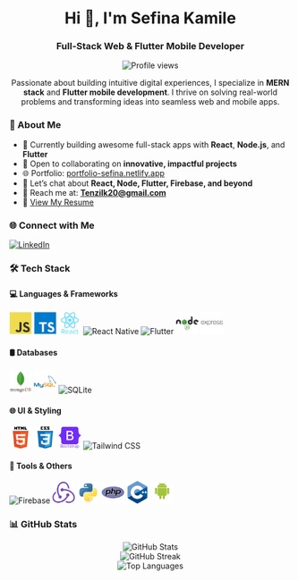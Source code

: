 <h1 align="center">Hi 👋, I'm Sefina Kamile</h1>
<h3 align="center">Full-Stack Web & Flutter Mobile Developer</h3>

<p align="center">
  <img src="https://komarev.com/ghpvc/?username=sefukamil20r&label=Profile%20views&color=0e75b6&style=flat" alt="Profile views" />
</p>

<p align="center">
  Passionate about building intuitive digital experiences, I specialize in <strong>MERN stack</strong> and <strong>Flutter mobile development</strong>. I thrive on solving real-world problems and transforming ideas into seamless web and mobile apps.
</p>

### 🚀 About Me
- 🔭 Currently building awesome full-stack apps with **React**, **Node.js**, and **Flutter**  
- 🤝 Open to collaborating on **innovative, impactful projects**  
- 🌐 Portfolio: [portfolio-sefina.netlify.app](https://portfolio-sefina.netlify.app/)  
- 💬 Let’s chat about **React, Node, Flutter, Firebase, and beyond**  
- 📧 Reach me at: **Tenzilk20@gmail.com**  
- 📄 [View My Resume](https://drive.google.com/file/d/10gbHVV0sXi9vn4N3PM3fay2-p2eHCFqK/view?usp=drive_link)  

### 🌐 Connect with Me
<p>
  <a href="https://www.linkedin.com/in/sefina-kamile/" target="_blank">
    <img src="https://raw.githubusercontent.com/rahuldkjain/github-profile-readme-generator/master/src/images/icons/Social/linked-in-alt.svg" alt="LinkedIn" width="30" />
  </a>
</p>

### 🛠️ Tech Stack

#### 💻 Languages & Frameworks
<p>
  <img src="https://raw.githubusercontent.com/devicons/devicon/master/icons/javascript/javascript-original.svg" alt="JavaScript" width="40" />
  <img src="https://raw.githubusercontent.com/devicons/devicon/master/icons/typescript/typescript-original.svg" alt="TypeScript" width="40" />
  <img src="https://raw.githubusercontent.com/devicons/devicon/master/icons/react/react-original-wordmark.svg" alt="React" width="40" />
  <img src="https://reactnative.dev/img/header_logo.svg" alt="React Native" width="40" />
  <img src="https://www.vectorlogo.zone/logos/flutterio/flutterio-icon.svg" alt="Flutter" width="40" />
  <img src="https://raw.githubusercontent.com/devicons/devicon/master/icons/nodejs/nodejs-original-wordmark.svg" alt="Node.js" width="40" />
  <img src="https://raw.githubusercontent.com/devicons/devicon/master/icons/express/express-original-wordmark.svg" alt="Express" width="40" />
</p>

#### 🛢️ Databases
<p>
  <img src="https://raw.githubusercontent.com/devicons/devicon/master/icons/mongodb/mongodb-original-wordmark.svg" alt="MongoDB" width="40" />
  <img src="https://raw.githubusercontent.com/devicons/devicon/master/icons/mysql/mysql-original-wordmark.svg" alt="MySQL" width="40" />
  <img src="https://www.vectorlogo.zone/logos/sqlite/sqlite-icon.svg" alt="SQLite" width="40" />
</p>

#### 🌐 UI & Styling
<p>
  <img src="https://raw.githubusercontent.com/devicons/devicon/master/icons/html5/html5-original-wordmark.svg" alt="HTML5" width="40" />
  <img src="https://raw.githubusercontent.com/devicons/devicon/master/icons/css3/css3-original-wordmark.svg" alt="CSS3" width="40" />
  <img src="https://raw.githubusercontent.com/devicons/devicon/master/icons/bootstrap/bootstrap-plain-wordmark.svg" alt="Bootstrap" width="40" />
  <img src="https://www.vectorlogo.zone/logos/tailwindcss/tailwindcss-icon.svg" alt="Tailwind CSS" width="40" />
</p>

#### 🔧 Tools & Others
<p>
  <img src="https://www.vectorlogo.zone/logos/firebase/firebase-icon.svg" alt="Firebase" width="40" />
  <img src="https://raw.githubusercontent.com/devicons/devicon/master/icons/redux/redux-original.svg" alt="Redux" width="40" />
  <img src="https://raw.githubusercontent.com/devicons/devicon/master/icons/python/python-original.svg" alt="Python" width="40" />
  <img src="https://raw.githubusercontent.com/devicons/devicon/master/icons/php/php-original.svg" alt="PHP" width="40" />
  <img src="https://raw.githubusercontent.com/devicons/devicon/master/icons/cplusplus/cplusplus-original.svg" alt="C++" width="40" />
  <img src="https://raw.githubusercontent.com/devicons/devicon/master/icons/android/android-original-wordmark.svg" alt="Android" width="40" />
</p>

### 📊 GitHub Stats
<p align="center">
  <img src="https://github-readme-stats.vercel.app/api?username=sefukamil20r&show_icons=true&theme=radical" alt="GitHub Stats" />
  <br/>
  <img src="https://github-readme-streak-stats.herokuapp.com/?user=sefukamil20r&theme=radical" alt="GitHub Streak" />
  <br/>
  <img src="https://github-readme-stats.vercel.app/api/top-langs/?username=sefukamil20r&layout=compact&theme=radical" alt="Top Languages" />
</p>
